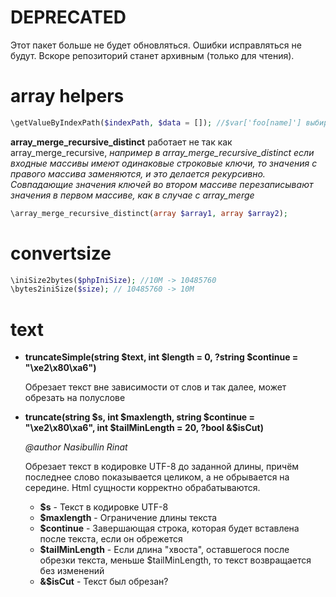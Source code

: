 # DEPRECATED

Этот пакет больше не будет обновляться. Ошибки исправляться не будут. Вскоре репозиторий станет архивным (только для чтения).

# array helpers

```php
\getValueByIndexPath($indexPath, $data = []); //$var['foo[name]'] выбирает из массива нужный результат
```

**array_merge_recursive_distinct** работает не так как array_merge_recursive,
*например в array_merge_recursive_distinct если входные массивы имеют одинаковые строковые ключи, то значения с правого
массива заменяются, и это делается рекурсивно. Совпадающие значения ключей во втором массиве перезаписывают значения в
первом массиве, как в случае с array_merge*

```php
\array_merge_recursive_distinct(array $array1, array $array2); 
```

# convertsize

```php
\iniSize2bytes($phpIniSize); //10М -> 10485760
\bytes2iniSize($size); // 10485760 -> 10М
```

# text

- **truncateSimple(string $text, int $length = 0, ?string $continue = "\xe2\x80\xa6")**

  Обрезает текст вне зависимости от слов и так далее, может обрезать на полуслове

- **truncate(string $s, int $maxlength, string $continue = "\xe2\x80\xa6", int $tailMinLength = 20, ?bool &$isCut)**

  *@author   Nasibullin Rinat*

  Обрезает текст в кодировке UTF-8 до заданной длины, причём последнее слово показывается целиком, а не обрывается на
  середине. Html сущности корректно обрабатываются.
  
    * **$s** - Текст в кодировке UTF-8
    * **$maxlength** - Ограничение длины текста
    * **$continue** - Завершающая строка, которая будет вставлена после текста, если он обрежется
    * **$tailMinLength** - Если длина "хвоста", оставшегося после обрезки текста, меньше $tailMinLength, то текст
      возвращается без изменений
    * **&$isCut** - Текст был обрезан?
